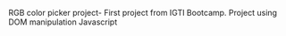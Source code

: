 RGB color picker project-
First project from IGTI Bootcamp.
Project using DOM manipulation Javascript
